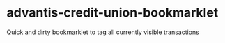 # advantis-credit-union-bookmarklet
Quick and dirty bookmarklet to tag all currently visible transactions
